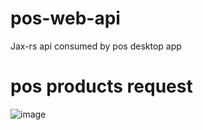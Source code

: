 # pos-web-api
Jax-rs api consumed by pos desktop app

# pos products request
![image](https://user-images.githubusercontent.com/46281757/123944911-4926a500-d9a6-11eb-9be5-39659c397ce7.png)
